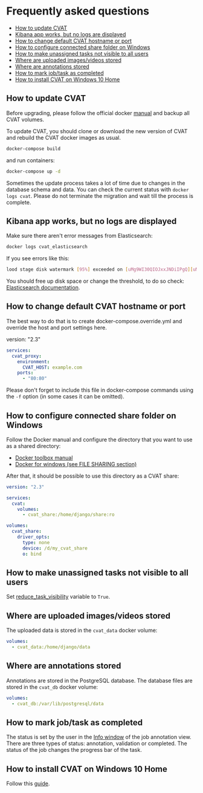 # Frequently asked questions
- [How to update CVAT](#how-to-update-cvat)
- [Kibana app works, but no logs are displayed](#kibana-app-works-but-no-logs-are-displayed)
- [How to change default CVAT hostname or port](#how-to-change-default-cvat-hostname-or-port)
- [How to configure connected share folder on Windows](#how-to-configure-connected-share-folder-on-windows)
- [How to make unassigned tasks not visible to all users](#how-to-make-unassigned-tasks-not-visible-to-all-users)
- [Where are uploaded images/videos stored](#where-are-uploaded-imagesvideos-stored)
- [Where are annotations stored](#where-are-annotations-stored)
- [How to mark job/task as completed](#how-to-mark-jobtask-as-completed)
- [How to install CVAT on Windows 10 Home](#how-to-install-cvat-on-windows-10-home)

## How to update CVAT
Before upgrading, please follow the official docker
[manual](https://docs.docker.com/storage/volumes/#backup-restore-or-migrate-data-volumes) and backup all CVAT volumes.

To update CVAT, you should clone or download the new version of CVAT and rebuild the CVAT docker images as usual.
```sh
docker-compose build
```
and run containers:
```sh
docker-compose up -d
```

Sometimes the update process takes a lot of time due to changes in the database schema and data.
You can check the current status with `docker logs cvat`.
Please do not terminate the migration and wait till the process is complete.

## Kibana app works, but no logs are displayed
Make sure there aren't error messages from Elasticsearch:
```sh
docker logs cvat_elasticsearch
```
If you see errors like this:
```sh
lood stage disk watermark [95%] exceeded on [uMg9WI30QIOJxxJNDiIPgQ][uMg9WI3][/usr/share/elasticsearch/data/nodes/0] free: 116.5gb[4%], all indices on this node will be marked read-only
```
You should free up disk space or change the threshold, to do so check: [Elasticsearch documentation](https://www.elastic.co/guide/en/elasticsearch/reference/6.8/disk-allocator.html).

## How to change default CVAT hostname or port
The best way to do that is to create docker-compose.override.yml and override the host and port settings here.

version: "2.3"
```yaml
services:
  cvat_proxy:
    environment:
      CVAT_HOST: example.com
    ports:
      - "80:80"
```

Please don't forget to include this file in docker-compose commands
using the `-f` option (in some cases it can be omitted).

## How to configure connected share folder on Windows
Follow the Docker manual and configure the directory that you want to use as a shared directory:
- [Docker toolbox manual](https://docs.docker.com/toolbox/toolbox_install_windows/#optional-add-shared-directories)
- [Docker for windows (see FILE SHARING section)](https://docs.docker.com/docker-for-windows/#resources)

After that, it should be possible to use this directory as a CVAT share:
```yaml
version: "2.3"

services:
  cvat:
    volumes:
      - cvat_share:/home/django/share:ro

volumes:
  cvat_share:
    driver_opts:
      type: none
      device: /d/my_cvat_share
      o: bind
```

## How to make unassigned tasks not visible to all users
Set [reduce_task_visibility](../../settings/base.py#L424) variable to `True`.

## Where are uploaded images/videos stored
The uploaded data is stored in the `cvat_data` docker volume:
```yml
volumes:
  - cvat_data:/home/django/data
```

## Where are annotations stored
Annotations are stored in the PostgreSQL database. The database files are stored in the `cvat_db` docker volume:
```yml
volumes:
  - cvat_db:/var/lib/postgresql/data
```

## How to mark job/task as completed
The status is set by the user in the [Info window](user_guide.md#info) of the job annotation view.
There are three types of status: annotation, validation or completed.
The status of the job changes the progress bar of the task.

## How to install CVAT on Windows 10 Home
Follow this [guide](installation.md#windows-10).